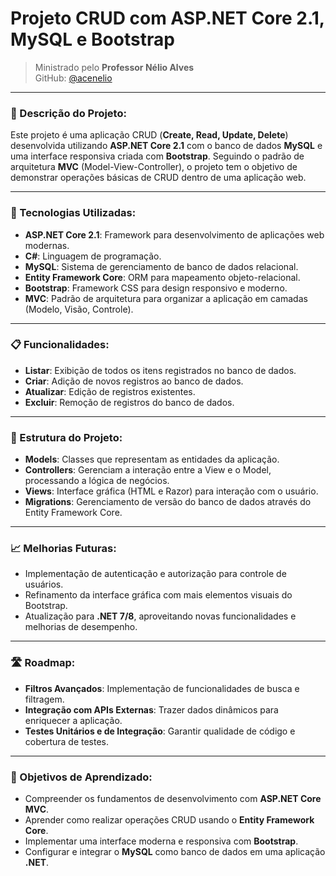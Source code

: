 # Projeto CRUD com ASP.NET Core 2.1, MySQL e Bootstrap

> Ministrado pelo **Professor Nélio Alves**  
> GitHub: [@acenelio](https://github.com/acenelio)

---

### 📝 Descrição do Projeto:
Este projeto é uma aplicação CRUD (**Create, Read, Update, Delete**) desenvolvida utilizando **ASP.NET Core 2.1** com o banco de dados **MySQL** e uma interface responsiva criada com **Bootstrap**. Seguindo o padrão de arquitetura **MVC** (Model-View-Controller), o projeto tem o objetivo de demonstrar operações básicas de CRUD dentro de uma aplicação web.

---

### 🚀 Tecnologias Utilizadas:
- **ASP.NET Core 2.1**: Framework para desenvolvimento de aplicações web modernas.
- **C#**: Linguagem de programação.
- **MySQL**: Sistema de gerenciamento de banco de dados relacional.
- **Entity Framework Core**: ORM para mapeamento objeto-relacional.
- **Bootstrap**: Framework CSS para design responsivo e moderno.
- **MVC**: Padrão de arquitetura para organizar a aplicação em camadas (Modelo, Visão, Controle).

---

### 📋 Funcionalidades:
- **Listar**: Exibição de todos os itens registrados no banco de dados.
- **Criar**: Adição de novos registros ao banco de dados.
- **Atualizar**: Edição de registros existentes.
- **Excluir**: Remoção de registros do banco de dados.

---

### 📂 Estrutura do Projeto:
- **Models**: Classes que representam as entidades da aplicação.
- **Controllers**: Gerenciam a interação entre a View e o Model, processando a lógica de negócios.
- **Views**: Interface gráfica (HTML e Razor) para interação com o usuário.
- **Migrations**: Gerenciamento de versão do banco de dados através do Entity Framework Core.

---

### 📈 Melhorias Futuras:
- Implementação de autenticação e autorização para controle de usuários.
- Refinamento da interface gráfica com mais elementos visuais do Bootstrap.
- Atualização para **.NET 7/8**, aproveitando novas funcionalidades e melhorias de desempenho.

---

### 🛣️ Roadmap:
- **Filtros Avançados**: Implementação de funcionalidades de busca e filtragem.
- **Integração com APIs Externas**: Trazer dados dinâmicos para enriquecer a aplicação.
- **Testes Unitários e de Integração**: Garantir qualidade de código e cobertura de testes.

---

### 🎯 Objetivos de Aprendizado:
- Compreender os fundamentos de desenvolvimento com **ASP.NET Core MVC**.
- Aprender como realizar operações CRUD usando o **Entity Framework Core**.
- Implementar uma interface moderna e responsiva com **Bootstrap**.
- Configurar e integrar o **MySQL** como banco de dados em uma aplicação **.NET**.




